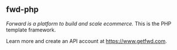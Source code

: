 ## fwd-php

*Forward is a platform to build and scale ecommerce.* This is the PHP template framework.

Learn more and create an API account at https://www.getfwd.com.

